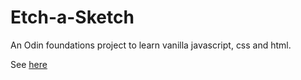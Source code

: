 # Etch-a-Sketch

An Odin foundations project to learn vanilla javascript, css and html.

See [here](github.io/vwainman/etch-a-sketch)
